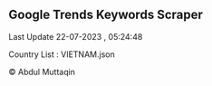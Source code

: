 

## Google Trends Keywords Scraper 
 
Last Update 22-07-2023 , 05:24:48

Country List :
VIETNAM.json



© Abdul Muttaqin 
